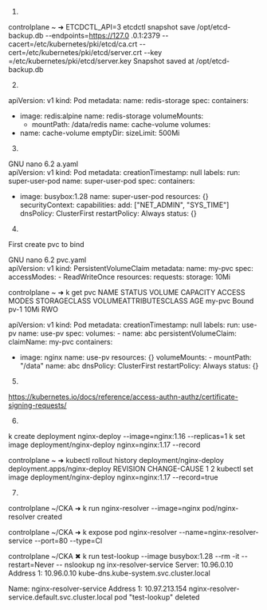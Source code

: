 1. 

controlplane ~ ➜  ETCDCTL_API=3 etcdctl snapshot save /opt/etcd-backup.db --endpoints=https://127.0
.0.1:2379 --cacert=/etc/kubernetes/pki/etcd/ca.crt --cert=/etc/kubernetes/pki/etcd/server.crt --key
=/etc/kubernetes/pki/etcd/server.key
Snapshot saved at /opt/etcd-backup.db


2. 

apiVersion: v1
kind: Pod
metadata:
  name: redis-storage
spec:
  containers:
  - image: redis:alpine
    name: redis-storage
    volumeMounts:
    - mountPath: /data/redis
      name: cache-volume
  volumes:
  - name: cache-volume
    emptyDir:
      sizeLimit: 500Mi

3.

  GNU nano 6.2                                   a.yaml                                            
apiVersion: v1
kind: Pod
metadata:
  creationTimestamp: null
  labels:
    run: super-user-pod
  name: super-user-pod
spec:
  containers:
  - image: busybox:1.28
    name: super-user-pod
    resources: {}
    securityContext:
      capabilities:
        add: ["NET_ADMIN", "SYS_TIME"]
  dnsPolicy: ClusterFirst
  restartPolicy: Always
status: {}

4.

First create pvc to bind

  GNU nano 6.2                                  pvc.yaml                                           
apiVersion: v1
kind: PersistentVolumeClaim
metadata:
  name: my-pvc
spec:
  accessModes:
    - ReadWriteOnce
  resources:
    requests:
      storage: 10Mi


controlplane ~ ➜  k get pvc
NAME     STATUS   VOLUME   CAPACITY   ACCESS MODES   STORAGECLASS   VOLUMEATTRIBUTESCLASS   AGE
my-pvc   Bound    pv-1     10Mi       RWO  

apiVersion: v1
kind: Pod
metadata:
  creationTimestamp: null
  labels:
    run: use-pv
  name: use-pv
spec:
  volumes:
    - name: abc
      persistentVolumeClaim:
        claimName: my-pvc
  containers:
  - image: nginx
    name: use-pv
    resources: {}
    volumeMounts:
        - mountPath: "/data"
          name: abc
  dnsPolicy: ClusterFirst
  restartPolicy: Always
status: {}

5.

https://kubernetes.io/docs/reference/access-authn-authz/certificate-signing-requests/


6.
k create deployment nginx-deploy --image=nginx:1.16 --replicas=1
k set image deployment/nginx-deploy nginx=nginx:1.17 --record

controlplane ~ ➜  kubectl rollout history deployment/nginx-deploy
deployment.apps/nginx-deploy 
REVISION  CHANGE-CAUSE
1         <none>
2         kubectl set image deployment/nginx-deploy nginx=nginx:1.17 --record=true




7. 

controlplane ~/CKA ➜  k run nginx-resolver --image=nginx
pod/nginx-resolver created

controlplane ~/CKA ➜  k expose pod nginx-resolver --name=nginx-resolver-service --port=80 --type=Cl

controlplane ~/CKA ✖ k run test-lookup --image busybox:1.28 --rm -it --restart=Never -- nslookup ng
inx-resolver-service
Server:    10.96.0.10
Address 1: 10.96.0.10 kube-dns.kube-system.svc.cluster.local

Name:      nginx-resolver-service
Address 1: 10.97.213.154 nginx-resolver-service.default.svc.cluster.local
pod "test-lookup" deleted

